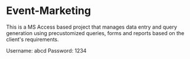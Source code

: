 # Event-Marketing

This is a MS Access based project that manages data entry and query generation using precustomized queries, forms and reports based on the client's requirements. 

Username: abcd
Password: 1234
